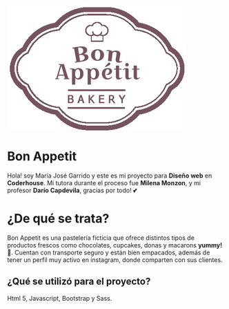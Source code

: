 ![enter image description here](/assets/img/mauve_color.png)
# Bon Appetit

Hola! soy María José Garrido y este es mi proyecto para **Diseño web** en **Coderhouse**. Mi tutora durante el proceso fue **Milena Monzon**, y mi profesor **Darío Capdevila**, gracias por todo! 💕

# ¿De qué se trata?

Bon Appetit es una pastelería ficticia que ofrece distintos tipos de productos frescos como chocolates, cupcakes, donas y macarons **yummy! 🤤**.  Cuentan con transporte seguro y están bien empacados, además de tener un perfil muy activo en instagram, donde comparten con sus clientes.

## ¿Qué se utilizó para el proyecto?

Html 5, Javascript, Bootstrap y Sass.
## 
